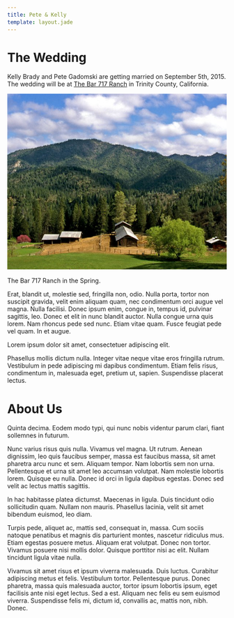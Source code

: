 ```yaml
---
title: Pete & Kelly
template: layout.jade
---
```


# The Wedding

Kelly Brady and Pete Gadomski are getting married on September 5th, 2015.
The wedding will be at [The Bar 717 Ranch](http://www.bar717.com/) in Trinity County, California.

<div class="row">
<div class="col-md-6 col-md-offset-3">
<div class="thumbnail">
  <img src="bar-717-spring.jpg" class="img-responsive">
  <div class="caption">
    <p>The Bar 717 Ranch in the Spring.</p>
  </div>
</div>
</div>
</div>

Erat, blandit ut, molestie sed, fringilla non, odio. Nulla porta, tortor non
suscipit gravida, velit enim aliquam quam, nec condimentum orci augue vel
magna. Nulla facilisi. Donec ipsum enim, congue in, tempus id, pulvinar
sagittis, leo. Donec et elit in nunc blandit auctor. Nulla congue urna quis
lorem. Nam rhoncus pede sed nunc. Etiam vitae quam. Fusce feugiat pede vel
quam. In et augue.

Lorem ipsum dolor sit amet, consectetuer adipiscing elit.

Phasellus mollis dictum nulla. Integer vitae neque vitae eros fringilla rutrum.
Vestibulum in pede adipiscing mi dapibus condimentum. Etiam felis risus,
condimentum in, malesuada eget, pretium ut, sapien. Suspendisse placerat
lectus.


# About Us

Quinta decima. Eodem modo typi, qui nunc nobis videntur parum clari, fiant
sollemnes in futurum.

Nunc varius risus quis nulla. Vivamus vel magna. Ut rutrum. Aenean dignissim,
leo quis faucibus semper, massa est faucibus massa, sit amet pharetra arcu nunc
et sem. Aliquam tempor. Nam lobortis sem non urna. Pellentesque et urna sit
amet leo accumsan volutpat. Nam molestie lobortis lorem. Quisque eu nulla.
Donec id orci in ligula dapibus egestas. Donec sed velit ac lectus mattis
sagittis.

In hac habitasse platea dictumst. Maecenas in ligula. Duis tincidunt odio
sollicitudin quam. Nullam non mauris. Phasellus lacinia, velit sit amet
bibendum euismod, leo diam.

Turpis pede, aliquet ac, mattis sed, consequat in, massa. Cum sociis natoque
penatibus et magnis dis parturient montes, nascetur ridiculus mus. Etiam
egestas posuere metus. Aliquam erat volutpat. Donec non tortor. Vivamus posuere
nisi mollis dolor. Quisque porttitor nisi ac elit. Nullam tincidunt ligula
vitae nulla.

Vivamus sit amet risus et ipsum viverra malesuada. Duis luctus. Curabitur
adipiscing metus et felis. Vestibulum tortor. Pellentesque purus. Donec
pharetra, massa quis malesuada auctor, tortor ipsum lobortis ipsum, eget
facilisis ante nisi eget lectus. Sed a est. Aliquam nec felis eu sem euismod
viverra. Suspendisse felis mi, dictum id, convallis ac, mattis non, nibh.
Donec.

